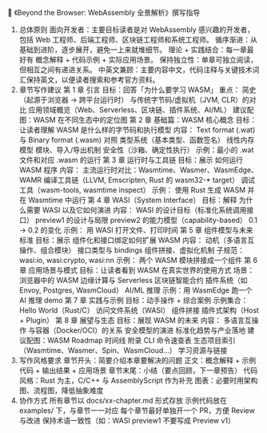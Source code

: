 📖 《Beyond the Browser: WebAssembly 全景解析》撰写指导

1. 总体原则
   面向开发者：主要目标读者是对 WebAssembly 感兴趣的开发者，包括 Web 工程师、后端工程师、区块链工程师和系统工程师。
   循序渐进：从基础到进阶，逐步展开，避免一上来就堆细节。
   理论 + 实践结合：每一章最好有 概念解释 + 代码示例 + 实际应用场景。
   保持独立性：单章可独立阅读，但相互之间有递进关系。
   中英文兼顾：主要内容中文，代码注释与关键技术词汇保持英文，以便读者搜索和参考官方资料。
2. 章节写作建议
   第 1 章 引言
   目标：回答「为什么要学习 WASM」
   重点：
   简史（起源于浏览器 → 跨平台运行时）
   与传统字节码/虚拟机（JVM, CLR）的对比
   应用领域概览（Web、Serverless、区块链、插件系统、AI/ML）
   建议配图：WASM 在不同生态中的定位图
   第 2 章 基础篇：WASM 核心概念
   目标：让读者理解 WASM 是什么样的字节码和执行模型
   内容：
   Text format (.wat) 与 Binary format (.wasm) 对照
   类型系统（基本类型、函数签名）
   线性内存模型
   模块、导入/导出机制
   安全性（沙箱、确定性执行）
   示例：最小的 .wat 文件和对应 .wasm 的运行
   第 3 章 运行时与工具链
   目标：展示 如何运行 WASM 程序
   内容：
   主流运行时对比：Wasmtime、Wasmer、WasmEdge、WAMR
   编译工具链（LLVM, Emscripten, Rust 的 wasm32-\* target）
   调试工具（wasm-tools, wasmtime inspect）
   示例：
   使用 Rust 生成 WASM 并在 Wasmtime 中运行
   第 4 章 WASI（System Interface）
   目标：解释 为什么需要 WASI 以及它如何演进
   内容：
   WASI 的设计目标（标准化系统调用接口）
   preview1 的设计与局限
   preview2 的能力模型（capability-based）
   0.1 → 0.2 的变化
   示例：
   用 WASI 打开文件、打印时间
   第 5 章 组件模型与未来标准
   目标：展示 组件化和接口绑定如何扩展 WASM
   内容：
   动机（多语言互操作、组合模块）
   接口类型与 bindings
   组件拼接、虚拟化机制
   子规范：wasi:io, wasi:crypto, wasi:nn
   示例：
   两个 WASM 模块拼接成一个组件
   第 6 章 应用场景与模式
   目标：让读者看到 WASM 在真实世界的使用方式
   场景：
   浏览器中的 WASM
   边缘计算与 Serverless
   区块链智能合约
   插件系统（如 Envoy, Postgres, WasmCloud）
   AI/ML 推理
   示例：用 WasmEdge 跑一个 AI 推理 demo
   第 7 章 实践与示例
   目标：动手操作 + 综合案例
   示例集合：
   Hello World（Rust/C）
   访问文件系统（WASI）
   组件拼接
   插件式架构（Host + Plugin）
   第 8 章 展望与生态
   目标：展现 WASM 的未来
   内容：
   多语言互操作
   与容器（Docker/OCI）的关系
   安全模型的演进
   标准化趋势与产业落地
   建议配图：WASM Roadmap 时间线
   附录
   CLI 命令速查表
   生态项目索引（Wasmtime、Wasmer、Spin、WasmCloud…）
   学习资源与链接
3. 写作风格要求
   章节开头：简要介绍本章要解决的问题
   正文：概念解释 + 示例代码 + 输出结果 + 应用场景
   章节末尾：小结（要点回顾，下一章预告）
   代码风格：Rust 为主，C/C++ 与 AssemblyScript 作为补充
   图表：必要时用架构图、流程图，降低抽象难度
4. 协作方式
   所有章节以 docs/xx-chapter.md 形式存放
   示例代码放在 examples/ 下，与章节一一对应
   每个章节最好单独开一个 PR，方便 Review 与改进
   保持术语一致性（如：WASI preview1 不要写成 Preview v1）
